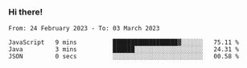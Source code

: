 ### Hi there!

<!--START_SECTION:waka-->

```text
From: 24 February 2023 - To: 03 March 2023

JavaScript   9 mins          ██████████████████▓░░░░░░   75.11 %
Java         3 mins          ██████░░░░░░░░░░░░░░░░░░░   24.31 %
JSON         0 secs          ░░░░░░░░░░░░░░░░░░░░░░░░░   00.58 %
```

<!--END_SECTION:waka-->
